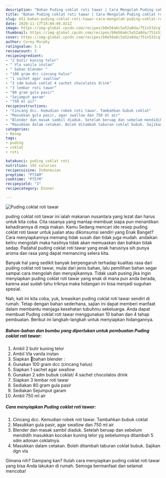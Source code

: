 ```yaml
---
description: "Bahan Puding coklat roti tawar | Cara Mengolah Puding coklat roti tawar Yang Lezat Sekali"
title: "Bahan Puding coklat roti tawar | Cara Mengolah Puding coklat roti tawar Yang Lezat Sekali"
slug: 651-bahan-puding-coklat-roti-tawar-cara-mengolah-puding-coklat-roti-tawar-yang-lezat-sekali
date: 2020-11-17T14:04:04.831Z
image: https://img-global.cpcdn.com/recipes/b0e56a6c5a52a8da/751x532cq70/puding-coklat-roti-tawar-foto-resep-utama.jpg
thumbnail: https://img-global.cpcdn.com/recipes/b0e56a6c5a52a8da/751x532cq70/puding-coklat-roti-tawar-foto-resep-utama.jpg
cover: https://img-global.cpcdn.com/recipes/b0e56a6c5a52a8da/751x532cq70/puding-coklat-roti-tawar-foto-resep-utama.jpg
author: Corey Murphy
ratingvalue: 3.1
reviewcount: 3
recipeingredient:
- "2 butir kuning telor"
- " Vla vanila instan"
- " bahan blender "
- "100 gram dcc cincang halus"
- "1 sachet agar swallow"
- "2 sdm bubuk coklat 4 sachet chocolatos drink"
- "3 lembar roti tawar"
- "80 gram gula pasir"
- "Sejumput garam"
- "750 ml air"
recipeinstructions:
- "Cincang dcc. Kemudian robek roti tawar. Tambahkan bubuk coklat"
- "Masukkan gula pasir, agar swallow dan 750 ml air"
- "Blender dan masak sambil diaduk. Setelah beruap dan sebelum mendidih masukkan kocokan kuning telor yg sebelumnya ditambah 5 sdm adonan coklatnya."
- "Masukkan dalam cetakan. Boleh ditambah taburan coklat bubuk. Sajikan dgn vla"
categories:
- Resep
tags:
- puding
- coklat
- roti

katakunci: puding coklat roti 
nutrition: 192 calories
recipecuisine: Indonesian
preptime: "PT34M"
cooktime: "PT57M"
recipeyield: "3"
recipecategory: Dinner

---
```



![Puding coklat roti tawar](https://img-global.cpcdn.com/recipes/b0e56a6c5a52a8da/751x532cq70/puding-coklat-roti-tawar-foto-resep-utama.jpg)


puding coklat roti tawar ini ialah makanan nusantara yang lezat dan harus untuk kita coba. Cita rasanya yang mantap membuat siapa pun menantikan kehadirannya di meja makan.
Kamu Sedang mencari ide resep puding coklat roti tawar untuk jualan atau dikonsumsi sendiri yang Enak Banget? Cara menyiapkannya memang tidak susah dan tidak juga mudah. andaikan keliru mengolah maka hasilnya tidak akan memuaskan dan bahkan tidak sedap. Padahal puding coklat roti tawar yang enak harusnya sih punya aroma dan rasa yang dapat memancing selera kita.



Banyak hal yang sedikit banyak berpengaruh terhadap kualitas rasa dari puding coklat roti tawar, mulai dari jenis bahan, lalu pemilihan bahan segar sampai cara mengolah dan menyajikannya. Tidak usah pusing jika ingin menyiapkan puding coklat roti tawar yang enak di mana pun anda berada, karena asal sudah tahu triknya maka hidangan ini bisa menjadi suguhan spesial.


Nah, kali ini kita coba, yuk, kreasikan puding coklat roti tawar sendiri di rumah. Tetap dengan bahan sederhana, sajian ini dapat memberi manfaat dalam membantu menjaga kesehatan tubuhmu sekeluarga. Anda dapat membuat Puding coklat roti tawar menggunakan 10 bahan dan 4 tahap pembuatan. Berikut ini langkah-langkah untuk menyiapkan hidangannya.

<!--inarticleads1-->

##### Bahan-bahan dan bumbu yang diperlukan untuk pembuatan Puding coklat roti tawar:

1. Ambil 2 butir kuning telor
1. Ambil  Vla vanila instan
1. Siapkan  🌻bahan blender :
1. Gunakan 100 gram dcc (cincang halus)
1. Siapkan 1 sachet agar swallow
1. Gunakan 2 sdm bubuk coklat/ 4 sachet chocolatos drink
1. Siapkan 3 lembar roti tawar
1. Sediakan 80 gram gula pasir
1. Sediakan Sejumput garam
1. Ambil 750 ml air




<!--inarticleads2-->

##### Cara menyiapkan Puding coklat roti tawar:

1. Cincang dcc. Kemudian robek roti tawar. Tambahkan bubuk coklat
1. Masukkan gula pasir, agar swallow dan 750 ml air
1. Blender dan masak sambil diaduk. Setelah beruap dan sebelum mendidih masukkan kocokan kuning telor yg sebelumnya ditambah 5 sdm adonan coklatnya.
1. Masukkan dalam cetakan. Boleh ditambah taburan coklat bubuk. Sajikan dgn vla




Gimana nih? Gampang kan? Itulah cara menyiapkan puding coklat roti tawar yang bisa Anda lakukan di rumah. Semoga bermanfaat dan selamat mencoba!
